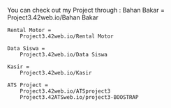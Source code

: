 You can check out my Project through : 
	Bahan Bakar =
	    Project3.42web.io/Bahan Bakar
  
	Rental Motor =
	    Project3.42web.io/Rental Motor
  
	Data Siswa =
	    Project3.42web.io/Data Siswa
  
	Kasir =
	    Project3.42web.io/Kasir
    
    ATS Project =
		Project3.42web.io/ATSproject3
		Project3.42ATSweb.io/project3-BOOSTRAP

